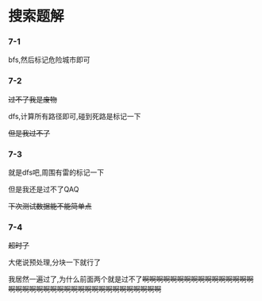 # 搜索题解

### 7-1

bfs,然后标记危险城市即可

### 7-2

~~过不了我是废物~~

dfs,计算所有路径即可,碰到死路是标记一下

~~但是我过不了~~

### 7-3

就是dfs吧,周围有雷的标记一下

但是我还是过不了QAQ

~~下次测试数据能不能简单点~~

### 7-4

~~超时了~~

大佬说预处理,分块一下就行了

我居然一遍过了,为什么前面两个就是过不了~~啊啊啊啊啊啊啊啊啊啊啊啊啊啊啊啊啊啊啊啊啊啊啊啊啊啊啊啊啊啊啊啊啊啊啊啊啊啊~~